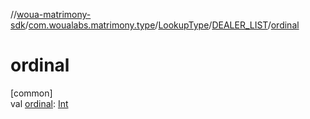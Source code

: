 //[woua-matrimony-sdk](../../../../index.md)/[com.woualabs.matrimony.type](../../index.md)/[LookupType](../index.md)/[DEALER_LIST](index.md)/[ordinal](ordinal.md)

# ordinal

[common]\
val [ordinal](ordinal.md): [Int](https://kotlinlang.org/api/latest/jvm/stdlib/kotlin/-int/index.html)
